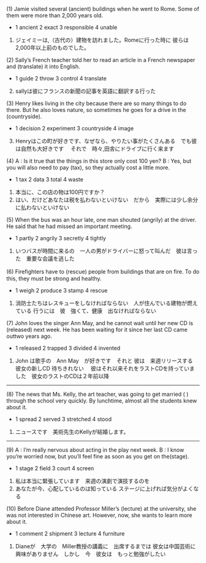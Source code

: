 (1) Jamie visited several (ancient) buildings when he went to Rome. Some of
them were more than 2,000 years old.

- 1 ancient 2 exact 3 responsible 4 unable

1. ジェイミーは,（古代の）建物を訪れました。Romeに行った時に
彼らは2,000年以上前のものでした。

(2) Sally’s French teacher told her to read an article in a French newspaper and
(translate) it into English.

- 1 guide 2 throw 3 control 4 translate
2. sallyは彼にフランスの新聞の記事を英語に翻訳する行った

(3) Henry likes living in the city because there are so many things to do there.
But he also loves nature, so sometimes he goes for a drive in the (countryside).

- 1 decision 2 experiment 3 countryside 4 image

3. Henryはこの町が好きです、なぜなら、やりたい事がたくさんある　でも彼は自然も大好きです　
  それで　時々,田舎にドライブに行く来ます

(4) A : Is it true that the things in this store only cost 100 yen?
B : Yes, but you will also need to pay (tax), so they actually cost a little more.

- 1 tax 2 data 3 total 4 waste

1. 本当に、この店の物は100円ですか？
2. はい、だけどあなたは税を払わないといけない　だから　実際には少し余分に払わないといけない

(5) When the bus was an hour late, one man shouted (angrily) at the driver.
He said that he had missed an important meeting.

- 1 partly 2 angrily 3 secretly 4 tightly

1. いつバスが時間に来るの　一人の男がドライバーに怒って叫んだ　彼は言った　重要な会議を逃した　　

(6) Firefighters have to (rescue) people from buildings that are on fire.
To do　this, they must be strong and healthy.

- 1 weigh 2 produce 3 stamp 4 rescue

1. 消防士たちはレスキューをしなければならない　人が住んでいる建物が燃えている
   行うには　彼　強くて、健康　出なければならない

(7) John loves the singer Ann May, and he cannot wait until her new CD is
(released) next week. He has been waiting for it since her last CD came outtwo years ago.

- 1 released 2 trapped 3 divided 4 invented

1. John は歌手の　Ann May　が好きです　それと 彼は　来週リリースする　彼女の新しCD 待ちきれない　
  彼はそれ以来それをラストCDを持っていました　彼女のラストのCDは２年前以降

---

(8) The news that Ms. Kelly, the art teacher, was going to get married
( ) through the school very quickly. By lunchtime, almost all the students knew about it.

- 1 spread 2 served 3 stretched 4 stood

1. ニュースです　美術先生のKellyが結婚します。　

---

(9) A : I’m really nervous about acting in the play next week.
B : I know you’re worried now, but you’ll feel fine as soon as you get on the(stage).

- 1 stage 2 field 3 court 4 screen

1. 私は本当に緊張しています　来週の演劇で演技するのを
2. あなたが今、心配しているのは知っている ステージに上げれば気分がよくなる

(10) Before Diane attended Professor Miller’s (lecture) at the university, she
was not interested in Chinese art. However, now, she wants to learn more about it.

- 1 comment 2 shipment 3 lecture 4 furniture

1. Dianeが　大学の　Miller教授の講義に　出席するまでは
   彼女は中国芸術に興味がありません　しかし　今　彼女は　もっと勉強がしたい

